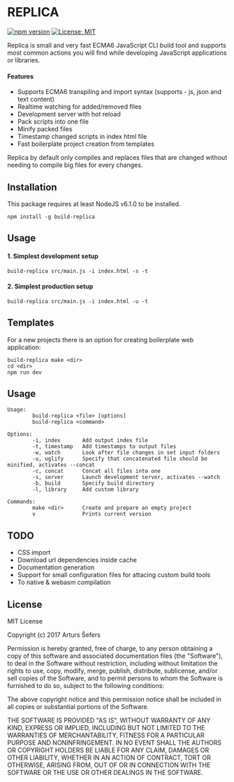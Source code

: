 # REPLICA

[![npm version](https://badge.fury.io/js/build-replica.svg)](https://badge.fury.io/js/build-replica)
[![License: MIT](https://img.shields.io/badge/License-MIT-yellow.svg)](https://opensource.org/licenses/MIT)

Replica is small and very fast ECMA6 JavaScript CLI build tool and supports most common actions you will find while developing JavaScript applications or libraries.

#### Features
* Supports ECMA6 transpiling and import syntax (supports - js, json and text content)
* Realtime watching for added/removed files
* Development server with hot reload
* Pack scripts into one file
* Minify packed files
* Timestamp changed scripts in index html file
* Fast boilerplate project creation from templates

Replica by default only compiles and replaces files that are changed without needing to compile big files for every changes.

## Installation

This package requires at least NodeJS v6.1.0 to be installed.

```
npm install -g build-replica
```

## Usage

#### 1. Simplest development setup
```
build-replica src/main.js -i index.html -s -t
```

#### 2. Simplest production setup
```
build-replica src/main.js -i index.html -u -t
```

## Templates
For a new projects there is an option for creating boilerplate web application:
```
build-replica make <dir>
cd <dir>
npm run dev
```

## Usage

```
Usage:
        build-replica <file> [options]
        build-replica <command>

Options:
        -i, index       Add output index file
        -t, timestamp   Add timestamps to output files
        -w, watch       Look after file changes in set input folders
        -u, uglify      Specify that concatenated file should be minified, activates --concat
        -c, concat      Concat all files into one
        -s, server      Launch development server, activates --watch
        -b, build       Specify build directory
        -l, library     Add custom library

Commands:
        make <dir>      Create and prepare an empty project
        v               Prints current version
```

## TODO

- CSS import
- Download url dependencies inside cache
- Documentation generation
- Support for small configuration files for attacing custom build tools
- To native & webasm compilation

## License

MIT License

Copyright (c) 2017 Arturs Šefers

Permission is hereby granted, free of charge, to any person obtaining a copy
of this software and associated documentation files (the "Software"), to deal
in the Software without restriction, including without limitation the rights
to use, copy, modify, merge, publish, distribute, sublicense, and/or sell
copies of the Software, and to permit persons to whom the Software is
furnished to do so, subject to the following conditions:

The above copyright notice and this permission notice shall be included in all
copies or substantial portions of the Software.

THE SOFTWARE IS PROVIDED "AS IS", WITHOUT WARRANTY OF ANY KIND, EXPRESS OR
IMPLIED, INCLUDING BUT NOT LIMITED TO THE WARRANTIES OF MERCHANTABILITY,
FITNESS FOR A PARTICULAR PURPOSE AND NONINFRINGEMENT. IN NO EVENT SHALL THE
AUTHORS OR COPYRIGHT HOLDERS BE LIABLE FOR ANY CLAIM, DAMAGES OR OTHER
LIABILITY, WHETHER IN AN ACTION OF CONTRACT, TORT OR OTHERWISE, ARISING FROM,
OUT OF OR IN CONNECTION WITH THE SOFTWARE OR THE USE OR OTHER DEALINGS IN THE
SOFTWARE.
